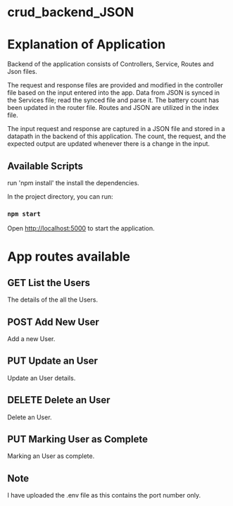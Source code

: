 # crud_backend_JSON

# Explanation of Application 

Backend of the application consists of Controllers, Service, Routes and Json files.

The request and response files are provided and modified in the controller file based on the input entered into the app.
Data from JSON is synced in the Services file; read the synced file and parse it.
The battery count has been updated in the router file.
Routes and JSON are utilized in the index file.

The input request and response are captured in a JSON file and stored in a datapath in the backend of this application. The count, the request, and the expected output are updated whenever there is a change in the input.

## Available Scripts

run 'npm install' the install the dependencies.

In the project directory, you can run:

### `npm start`

Open [http://localhost:5000](http://localhost:5000) to start the application.


# App routes available

## GET List the Users
The details of the all the Users.

## POST Add New User
Add a new User.

## PUT Update an User
Update an User details.

## DELETE Delete an User
Delete an User.

## PUT Marking User as Complete
Marking an User as complete.

## Note
I have uploaded the .env file as this contains the port number only.